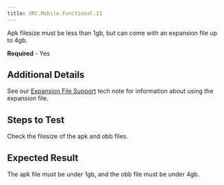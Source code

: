 ```yaml
---
title: VRC.Mobile.Functional.11
---
```

Apk filesize must be less than 1gb, but can come with an expansion file up to 4gb.

**Required** - Yes

## Additional Details

See our [Expansion File Support](/blog/tech-note-expansion-file-support-for-gear-vr-beta/) tech note for information about using the expansion file. 

## Steps to Test

 Check the filesize of the apk and obb files.

## Expected Result

The apk file must be under 1gb, and the obb file must be under 4gb.

